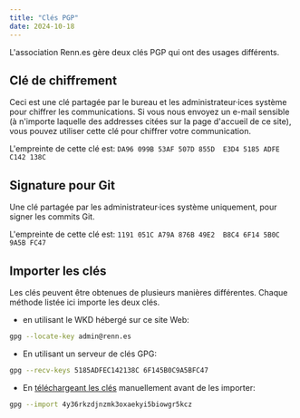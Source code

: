 ```yaml
---
title: "Clés PGP"
date: 2024-10-18
---
```


L'association Renn.es gère deux clés PGP qui ont des usages différents.

## Clé de chiffrement

Ceci est une clé partagée par le bureau et les administrateur·ices système pour chiffrer les communications. Si vous nous envoyez un e-mail sensible (à n'importe laquelle des addresses citées sur la page d'accueil de ce site), vous pouvez utiliser cette clé pour chiffrer votre communication.

L'empreinte de cette clé est: `DA96 099B 53AF 507D 855D  E3D4 5185 ADFE C142 138C`

## Signature pour Git

Une clé partagée par les administrateur·ices système uniquement, pour signer les commits Git.

L'empreinte de cette clé est: `1191 051C A79A 876B 49E2  B8C4 6F14 5B0C 9A5B FC47`

## Importer les clés

Les clés peuvent être obtenues de plusieurs manières différentes. Chaque méthode listée ici importe les deux clés.

- en utilisant le WKD hébergé sur ce site Web:
```sh
gpg --locate-key admin@renn.es
```
- En utilisant un serveur de clés GPG:
```sh
gpg --recv-keys 5185ADFEC142138C 6F145B0C9A5BFC47
```
- En [téléchargeant les clés](/.well-known/openpgpkey/hu/4y36rkzdjnzmk3oxaekyi5biowgr5kc) manuellement avant de les importer:
```sh
gpg --import 4y36rkzdjnzmk3oxaekyi5biowgr5kcz
```
